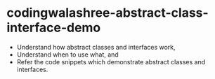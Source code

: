 # codingwalashree-abstract-class-interface-demo

- Understand how abstract classes and interfaces work, 
- Understand when to use what, and 
- Refer the code snippets which demonstrate abstract classes and interfaces.
